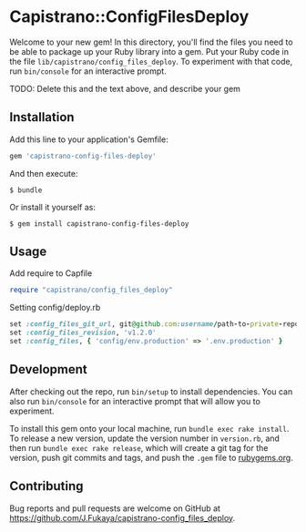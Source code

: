 # Capistrano::ConfigFilesDeploy

Welcome to your new gem! In this directory, you'll find the files you need to be able to package up your Ruby library into a gem. Put your Ruby code in the file `lib/capistrano/config_files_deploy`. To experiment with that code, run `bin/console` for an interactive prompt.

TODO: Delete this and the text above, and describe your gem

## Installation

Add this line to your application's Gemfile:

```ruby
gem 'capistrano-config-files-deploy'
```

And then execute:

    $ bundle

Or install it yourself as:

    $ gem install capistrano-config-files-deploy

## Usage

Add require to Capfile

```ruby
require "capistrano/config_files_deploy"
```

Setting config/deploy.rb

```ruby
set :config_files_git_url, git@github.com:username/path-to-private-repository
set :config_files_revision, 'v1.2.0'
set :config_files, { 'config/env.production' => '.env.production' }
```

## Development

After checking out the repo, run `bin/setup` to install dependencies. You can also run `bin/console` for an interactive prompt that will allow you to experiment.

To install this gem onto your local machine, run `bundle exec rake install`. To release a new version, update the version number in `version.rb`, and then run `bundle exec rake release`, which will create a git tag for the version, push git commits and tags, and push the `.gem` file to [rubygems.org](https://rubygems.org).

## Contributing

Bug reports and pull requests are welcome on GitHub at https://github.com/J.Fukaya/capistrano-config_files_deploy.

